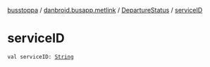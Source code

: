 [busstoppa](../../index.md) / [danbroid.busapp.metlink](../index.md) / [DepartureStatus](index.md) / [serviceID](./service-i-d.md)

# serviceID

`val serviceID: `[`String`](https://kotlinlang.org/api/latest/jvm/stdlib/kotlin/-string/index.html)